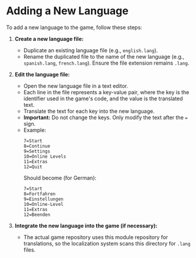 # Adding a New Language

To add a new language to the game, follow these steps:

1.  **Create a new language file:**
    *   Duplicate an existing language file (e.g., `english.lang`).
    *   Rename the duplicated file to the name of the new language (e.g., `spanish.lang`, `french.lang`). Ensure the file extension remains `.lang`.

2.  **Edit the language file:**
    *   Open the new language file in a text editor.
    *   Each line in the file represents a key-value pair, where the key is the identifier used in the game's code, and the value is the translated text.
    *   Translate the text for each key into the new language.
    *   **Important:** Do not change the keys. Only modify the text after the `=` sign.
    *   Example:
        ```
        7=Start
        8=Continue
        9=Settings
        10=Online Levels
        11=Extras
        12=Quit
        ```
        Should become (for German):
        ```
        7=Start
        8=Fortfahren
        9=Einstellungen
        10=Online-Level
        11=Extras
        12=Beenden
        ```

3.  **Integrate the new language into the game (if necessary):**
    *   The actual game repository uses this module repository for translations, so the localization system scans this directory for `.lang` files.